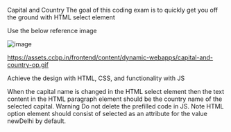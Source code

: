 Capital and Country
The goal of this coding exam is to quickly get you off the ground with HTML select element

Use the below reference image

![image](https://github.com/user-attachments/assets/69269016-a266-472c-8a82-7b4b5acf0995)

https://assets.ccbp.in/frontend/content/dynamic-webapps/capital-and-country-op.gif

Achieve the design with HTML, CSS, and functionality with JS

When the capital name is changed in the HTML select element then the text content in the HTML paragraph element should be the country name of the selected capital.
Warning
Do not delete the prefilled code in JS.
Note
HTML option element should consist of selected as an attribute for the value newDelhi by default.
